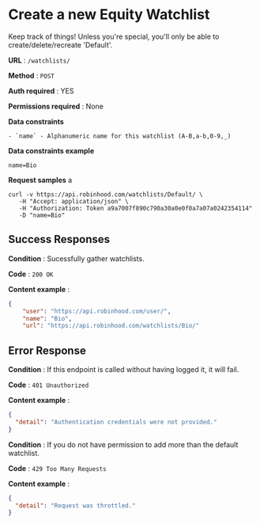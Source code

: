 # Create a new Equity Watchlist

Keep track of things! Unless you're special, you'll only be able to create/delete/recreate 'Default'.

**URL** : `/watchlists/`

**Method** : `POST`

**Auth required** : YES

**Permissions required** : None

**Data constraints**

    - `name` - Alphanumeric name for this watchlist (A-B,a-b,0-9,_)

**Data constraints example**

```
name=Bio
```

**Request samples**
a
```
curl -v https://api.robinhood.com/watchlists/Default/ \
   -H "Accept: application/json" \
   -H "Authorization: Token a9a7007f890c790a30a0e0f0a7a07a0242354114"
   -D "name=Bio"
```

## Success Responses

**Condition** : Sucessfully gather watchlists.

**Code** : `200 OK`

**Content example** :

```json
{
    "user": "https://api.robinhood.com/user/",
    "name": "Bio",
    "url": "https://api.robinhood.com/watchlists/Bio/"
```

## Error Response

**Condition** : If this endpoint is called without having logged it, it will fail.

**Code** : `401 Unauthorized`

**Content example** :

```json
{
  "detail": "Authentication credentials were not provided."
}
```

**Condition** : If you do not have permission to add more than the default watchlist.

**Code** : `429 Too Many Requests`

**Content example** :

```json
{
  "detail": "Request was throttled."
}
```

